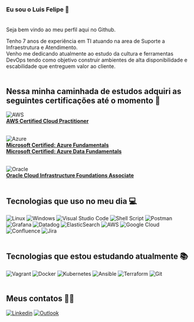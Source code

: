 ### Eu sou o Luis Felipe 👋<br /><br />

Seja bem vindo ao meu perfil aqui no Github.<br />

Tenho 7 anos de experiência em TI atuando na area de Suporte a Infraestrutura e Atendimento.<br />
Venho me dedicando atualmente ao estudo da cultura e ferramentas DevOps tendo como objetivo construir ambientes de alta disponibilidade e escabilidade que entreguem valor ao cliente.<br /><br />

## Nessa minha caminhada de estudos adquiri as seguintes certificações até o momento 📜<br />
![AWS](https://img.shields.io/badge/AWS-%23FF9900.svg?style=for-the-badge&logo=amazon-aws&logoColor=white)<br />
[**AWS Certified Cloud Practitioner**](https://www.credly.com/badges/ab0578b3-8dd9-4937-ad80-79539e4b84d9)
<br /><br />

![Azure](https://img.shields.io/badge/azure-%230072C6.svg?style=for-the-badge&logo=microsoftazure&logoColor=white)<br />
[**Microsoft Certified: Azure Fundamentals**](https://www.credly.com/badges/c5db133b-e6d4-44b6-aa4e-0cf1179edc3f)<br />
[**Microsoft Certified: Azure Data Fundamentals**](https://www.credly.com/badges/d4acdcf5-b1a2-43b3-a2c1-aa0ce234a45d)
<br /><br />

![Oracle](https://img.shields.io/badge/Oracle-F80000?style=for-the-badge&logo=oracle&logoColor=white)<br />
[**Oracle Cloud Infrastructure Foundations Associate**](https://catalog-education.oracle.com/pls/certview/sharebadge?id=47DDB3E64B1D57932FF15652EDC23B6FC50A0DD96AACBF4B2D09264E1214919D)
<br /><br />

## Tecnologias que uso no meu dia 💻

![Linux](https://img.shields.io/badge/Linux-FCC624?style=for-the-badge&logo=linux&logoColor=black)
![Windows](https://img.shields.io/badge/Windows-0078D6?style=for-the-badge&logo=windows&logoColor=white)
![Visual Studio Code](https://img.shields.io/badge/Visual%20Studio%20Code-0078d7.svg?style=for-the-badge&logo=visual-studio-code&logoColor=white)
![Shell Script](https://img.shields.io/badge/shell_script-%23121011.svg?style=for-the-badge&logo=gnu-bash&logoColor=white)
![Postman](https://img.shields.io/badge/Postman-FF6C37?style=for-the-badge&logo=postman&logoColor=white)
![Grafana](https://img.shields.io/badge/grafana-%23F46800.svg?style=for-the-badge&logo=grafana&logoColor=white)
![Datadog](https://img.shields.io/badge/datadog-%23632CA6.svg?style=for-the-badge&logo=datadog&logoColor=white)
![ElasticSearch](https://img.shields.io/badge/-ElasticSearch-005571?style=for-the-badge&logo=elasticsearch)
![AWS](https://img.shields.io/badge/AWS-%23FF9900.svg?style=for-the-badge&logo=amazon-aws&logoColor=white)
![Google Cloud](https://img.shields.io/badge/GoogleCloud-%234285F4.svg?style=for-the-badge&logo=google-cloud&logoColor=white)
![Confluence](https://img.shields.io/badge/confluence-%23172BF4.svg?style=for-the-badge&logo=confluence&logoColor=white)
![Jira](https://img.shields.io/badge/jira-%230A0FFF.svg?style=for-the-badge&logo=jira&logoColor=white)
<br /><br />

## Tecnologias que estou estudando atualmente 📚

![Vagrant](https://img.shields.io/badge/vagrant-%231563FF.svg?style=for-the-badge&logo=vagrant&logoColor=white)
![Docker](https://img.shields.io/badge/docker-%230db7ed.svg?style=for-the-badge&logo=docker&logoColor=white)
![Kubernetes](https://img.shields.io/badge/kubernetes-%23326ce5.svg?style=for-the-badge&logo=kubernetes&logoColor=white)
![Ansible](https://img.shields.io/badge/ansible-%231A1918.svg?style=for-the-badge&logo=ansible&logoColor=white)
![Terraform](https://img.shields.io/badge/terraform-%235835CC.svg?style=for-the-badge&logo=terraform&logoColor=white)
![Git](https://img.shields.io/badge/git-%23F05033.svg?style=for-the-badge&logo=git&logoColor=white)
<br /><br />

## Meus contatos 📱📧

[![Linkedin](https://img.shields.io/badge/LinkedIn-0077B5?style=for-the-badge&logo=linkedin&logoColor=white)](https://www.linkedin.com/in/luis-felipe-oliveira/)
[![Outlook](https://img.shields.io/badge/Microsoft_Outlook-0078D4?style=for-the-badge&logo=microsoft-outlook&logoColor=white)](mailto:luis.r.oliveira@outlook.com)
